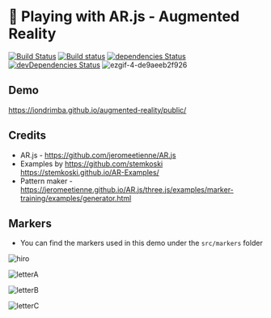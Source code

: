 # :ghost: Playing with AR.js - Augmented Reality

[![Build Status](https://travis-ci.org/iondrimba/augmented-reality.svg?branch=master)](https://travis-ci.org/iondrimba/augmented-reality)
[![Build status](https://ci.appveyor.com/api/projects/status/a7ft63rcqrok1u47?svg=true)](https://ci.appveyor.com/project/iondrimba/augmented-reality)
[![dependencies Status](https://david-dm.org/iondrimba/augmented-reality/status.svg)](https://david-dm.org/iondrimba/augmented-reality)
[![devDependencies Status](https://david-dm.org/iondrimba/augmented-reality/dev-status.svg)](https://david-dm.org/iondrimba/augmented-reality?type=dev)
![ezgif-4-de9aeeb2f926](https://user-images.githubusercontent.com/178548/57727671-7ac64000-7668-11e9-9aaa-d4e93f5ee442.gif)

## Demo
https://iondrimba.github.io/augmented-reality/public/

## Credits
* AR.js - https://github.com/jeromeetienne/AR.js
* Examples by  https://github.com/stemkoski https://stemkoski.github.io/AR-Examples/
* Pattern maker - https://jeromeetienne.github.io/AR.js/three.js/examples/marker-training/examples/generator.html

## Markers
* You can find the markers used in this demo under the `src/markers` folder

![hiro](https://user-images.githubusercontent.com/178548/57737067-a6552480-7680-11e9-8c3a-f2def8acf4d4.png)

![letterA](https://user-images.githubusercontent.com/178548/57737068-a6552480-7680-11e9-9959-b0df8cc71cc8.png)

![letterB](https://user-images.githubusercontent.com/178548/57737069-a6552480-7680-11e9-9498-8663e7a83684.png)

![letterC](https://user-images.githubusercontent.com/178548/57737070-a6edbb00-7680-11e9-9f93-211812a7e64d.png)
